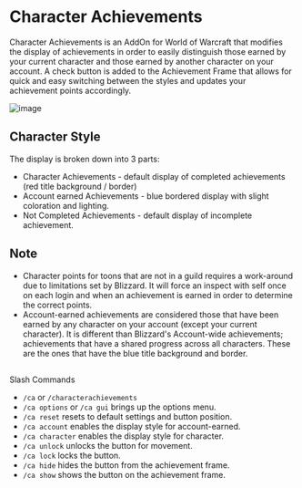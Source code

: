 # Character Achievements

Character Achievements is an AddOn for World of Warcraft that modifies the display of achievements in order to easily distinguish those earned by your current character and those earned by another character on your account. A check button is added to the Achievement Frame that allows for quick and easy switching between the styles and updates your achievement points accordingly.

![image](https://github.com/user-attachments/assets/92f4c224-3a89-4942-89dc-df72f9a0152c)

## Character Style

The display is broken down into 3 parts:

* Character Achievements - default display of completed achievements (red title background / border)
* Account earned Achievements - blue bordered display with slight coloration and lighting.
* Not Completed Achievements - default display of incomplete achievement.

## Note

* Character points for toons that are not in a guild requires a work-around due to limitations set by Blizzard. It will force an inspect with self once on each login and when an achievement is earned in order to determine the correct points.
* Account-earned achievements are considered those that have been earned by any character on your account (except your current character). It is different than Blizzard's Account-wide achievements; achievements that have a shared progress across all characters. These are the ones that have the blue title background and border.

## 
Slash Commands

* `/ca` or `/characterachievements`
* `/ca options` or `/ca gui` brings up the options menu.
* `/ca reset` resets to default settings and button position.
* `/ca account` enables the display style for account-earned.
* `/ca character` enables the display style for character.
* `/ca unlock` unlocks the button for movement.
* `/ca lock` locks the button.
* `/ca hide` hides the button from the achievement frame.
* `/ca show` shows the button on the achievement frame.
